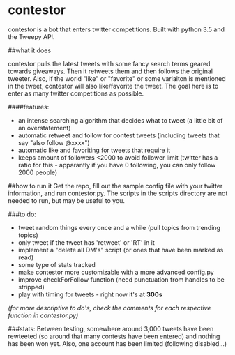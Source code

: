 # contestor
contestor is a bot that enters twitter competitions. Built with python 3.5 and the Tweepy API. 

##what it does

contestor pulls the latest tweets with some fancy search terms geared towards giveaways. Then it retweets them and then follows the original tweeter. Also, if the world "like" or "favorite" or some variaiton is mentioned in the tweet, contestor will also like/favorite the tweet. The goal here is to enter as many twitter competitions as possible.

####features:
* an intense searching algorithm that decides what to tweet (a little bit of an overstatement)
* automatic retweet and follow for contest tweets (including tweets that say "also follow @xxxx")
* automatic like and favoriting for tweets that require it
* keeps amount of followers <2000 to avoid follower limit (twitter has a ratio for this - apparantly if you have 0 following, you can only follow 2000 people)



##how to run it
Get the repo, fill out the sample config file with your twitter information, and run contestor.py. The scripts in the scripts directory are not needed to run, but may be useful to you.

###to do:
* tweet random things every once and a while (pull topics from trending topics)
* only tweet if the tweet has 'retweet' or 'RT' in it
* implement a "delete all DM's" script (or ones that have been marked as read)
* some type of stats tracked
* make contestor more customizable with a more advanced config.py
* improve checkForFollow function (need punctuation from handles to be stripped)
* play with timing for tweets - right now it's at **300s**

*(for more descriptive to do's, check the comments for each respective function in contestor.py)*


###stats:
Between testing, somewhere around 3,000 tweets have been rewteeted (so around that many contests have been entered) and nothing has been won yet. Also, one account has been limited (following disabled...)
